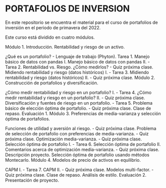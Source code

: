 # PORTAFOLIOS DE INVERSION
En este repositorio se encuentra el material para el curso de portafolios de inversión en el periodo de primavera del 2022.

Este curso está dividido en cuatro módulos.

Módulo 1. Introducción. Rentabilidad y riesgo de un activo.

¿Qué es un portafolio? - Lenguaje de trabajo (Phyton). Tarea 1.
Manejo básico de datos con pandas I.
Manejo básico de datos con pandas II. - Tarea 2.
Rentabilidad vs. Riesgo. ¿Cómo medirlos? - Quiz próxima clase.
Midiendo rentabilidad y riesgo (datos históricos) I. - Tarea 3.
Midiendo rentabilidad y riesgo (datos históricos) II. - Quiz próxima clase.
Módulo 2. Construcción de portafolios y diversificación.

¿Cómo medir rentabilidad y riesgo en un portafolio? I. - Tarea 4.
¿Cómo medir rentabilidad y riesgo en un portafolio? II. - Quiz próxima clase.
Diversificación y fuentes de riesgo en un portafolio. - Tarea 5.
Problema básico de elección óptima de portafolio. - Quiz próxima clase.
Clase de repaso.
Evaluación 1.
Módulo 3. Preferencias de media-varianza y selección óptima de portafolios.

Funciones de utilidad y aversión al riesgo. - Quiz próxima clase.
Problema de selección de portafolio con preferencias de media-varianza. - Quiz próxima clase.
Optimización media-varianza. - Quiz próxima clase.
Selección óptima de portafolio I. - Tarea 6.
Selección óptima de portafolio II.
Comentarios acerca de optimización media-varianza. - Quiz próxima clase. Descripción proyecto.
Selección óptima de portafolio usando métodos Montecarlo.
Módulo 4. Modelos de precio de activos en equilibrio.

CAPM I. - Tarea 7.
CAPM II. - Quiz próxima clase.
Modelos multi-factor. - Quiz próxima clase.
Clase de repaso.
Análisis de estilo.
Evaluación 2.
Presentación de proyecto.
